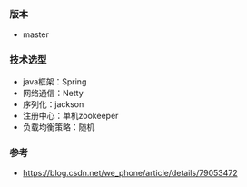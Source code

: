 ### 版本 
- master

### 技术选型
- java框架：Spring
- 网络通信：Netty
- 序列化：jackson
- 注册中心：单机zookeeper
- 负载均衡策略：随机

### 参考
- https://blog.csdn.net/we_phone/article/details/79053472